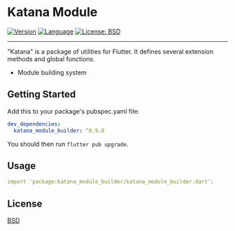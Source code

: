 # Katana Module

[![Version](https://img.shields.io/badge/version-0.9.0-blue.svg)](https://mathru.net)
[![Language](https://img.shields.io/badge/language-dart-blue.svg)](https://dart.dev/)
[![License: BSD](https://img.shields.io/badge/license-BSD-purple.svg)](https://opensource.org/licenses/BSD-3-Clause)

---------------------------------------

"Katana" is a package of utilities for Flutter.
It defines several extension methods and global functions.

- Module building system

## Getting Started

Add this to your package's pubspec.yaml file:
```yaml
dev_dependencies:
  katana_module_builder: ^0.9.0
```
You should then run `flutter pub upgrade`.

## Usage

```yaml
import 'package:katana_module_builder/katana_module_builder.dart';
```

## License

[BSD](LICENSE)